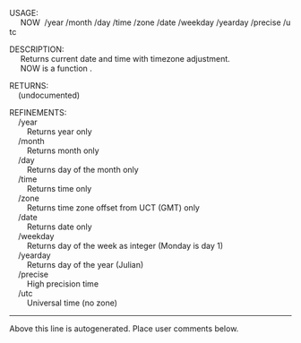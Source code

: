 USAGE:  
&nbsp;&nbsp;&nbsp;&nbsp;&nbsp;NOW&nbsp;&nbsp;/year&nbsp;/month&nbsp;/day&nbsp;/time&nbsp;/zone&nbsp;/date&nbsp;/weekday&nbsp;/yearday&nbsp;/precise&nbsp;/utc  
  
DESCRIPTION:  
&nbsp;&nbsp;&nbsp;&nbsp;&nbsp;Returns&nbsp;current&nbsp;date&nbsp;and&nbsp;time&nbsp;with&nbsp;timezone&nbsp;adjustment.  
&nbsp;&nbsp;&nbsp;&nbsp;&nbsp;NOW&nbsp;is&nbsp;a&nbsp;function&nbsp;.  
  
RETURNS:  
&nbsp;&nbsp;&nbsp;&nbsp;(undocumented)  
  
REFINEMENTS:  
&nbsp;&nbsp;&nbsp;&nbsp;/year  
&nbsp;&nbsp;&nbsp;&nbsp;&nbsp;&nbsp;&nbsp;&nbsp;Returns&nbsp;year&nbsp;only  
&nbsp;&nbsp;&nbsp;&nbsp;/month  
&nbsp;&nbsp;&nbsp;&nbsp;&nbsp;&nbsp;&nbsp;&nbsp;Returns&nbsp;month&nbsp;only  
&nbsp;&nbsp;&nbsp;&nbsp;/day  
&nbsp;&nbsp;&nbsp;&nbsp;&nbsp;&nbsp;&nbsp;&nbsp;Returns&nbsp;day&nbsp;of&nbsp;the&nbsp;month&nbsp;only  
&nbsp;&nbsp;&nbsp;&nbsp;/time  
&nbsp;&nbsp;&nbsp;&nbsp;&nbsp;&nbsp;&nbsp;&nbsp;Returns&nbsp;time&nbsp;only  
&nbsp;&nbsp;&nbsp;&nbsp;/zone  
&nbsp;&nbsp;&nbsp;&nbsp;&nbsp;&nbsp;&nbsp;&nbsp;Returns&nbsp;time&nbsp;zone&nbsp;offset&nbsp;from&nbsp;UCT&nbsp;(GMT)&nbsp;only  
&nbsp;&nbsp;&nbsp;&nbsp;/date  
&nbsp;&nbsp;&nbsp;&nbsp;&nbsp;&nbsp;&nbsp;&nbsp;Returns&nbsp;date&nbsp;only  
&nbsp;&nbsp;&nbsp;&nbsp;/weekday  
&nbsp;&nbsp;&nbsp;&nbsp;&nbsp;&nbsp;&nbsp;&nbsp;Returns&nbsp;day&nbsp;of&nbsp;the&nbsp;week&nbsp;as&nbsp;integer&nbsp;(Monday&nbsp;is&nbsp;day&nbsp;1)  
&nbsp;&nbsp;&nbsp;&nbsp;/yearday  
&nbsp;&nbsp;&nbsp;&nbsp;&nbsp;&nbsp;&nbsp;&nbsp;Returns&nbsp;day&nbsp;of&nbsp;the&nbsp;year&nbsp;(Julian)  
&nbsp;&nbsp;&nbsp;&nbsp;/precise  
&nbsp;&nbsp;&nbsp;&nbsp;&nbsp;&nbsp;&nbsp;&nbsp;High&nbsp;precision&nbsp;time  
&nbsp;&nbsp;&nbsp;&nbsp;/utc  
&nbsp;&nbsp;&nbsp;&nbsp;&nbsp;&nbsp;&nbsp;&nbsp;Universal&nbsp;time&nbsp;(no&nbsp;zone)  
___
Above this line is autogenerated. Place user comments below.